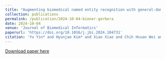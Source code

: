 ```yaml
---
title: "Augmenting biomedical named entity recognition with general-domain resources"
collection: publications
permalink: /publication/2024-10-04-bioner-gerbera
date: 2024-10-04
venue: 'Journal of Biomedical Informatics'
paperurl: 'https://doi.org/10.1016/j.jbi.2024.104731'
citation: 'Yu Yin* and Hyunjae Kim* and Xiao Xiao and Chih Hsuan Wei and Jaewoo Kang and Zhiyong Lu and Hua Xu and Meng Fang and Qingyu Chen.'
---
```


<a href='https://doi.org/10.1016/j.jbi.2024.104731'>Download paper here</a>
